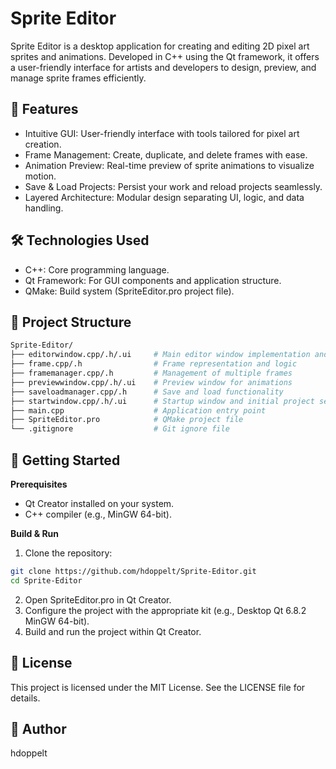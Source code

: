 # Sprite Editor

Sprite Editor is a desktop application for creating and editing 2D pixel art sprites and animations. 
Developed in C++ using the Qt framework, it offers a user-friendly interface for artists and developers to design, preview, and manage sprite frames efficiently.

## 🎨 Features
- Intuitive GUI: User-friendly interface with tools tailored for pixel art creation.
- Frame Management: Create, duplicate, and delete frames with ease.
- Animation Preview: Real-time preview of sprite animations to visualize motion.
- Save & Load Projects: Persist your work and reload projects seamlessly.
- Layered Architecture: Modular design separating UI, logic, and data handling.

## 🛠️ Technologies Used
- C++: Core programming language.
- Qt Framework: For GUI components and application structure.
- QMake: Build system (SpriteEditor.pro project file).

## 📁 Project Structure
```bash
Sprite-Editor/
├── editorwindow.cpp/.h/.ui     # Main editor window implementation and UI layout
├── frame.cpp/.h                # Frame representation and logic
├── framemanager.cpp/.h         # Management of multiple frames
├── previewwindow.cpp/.h/.ui    # Preview window for animations
├── saveloadmanager.cpp/.h      # Save and load functionality
├── startwindow.cpp/.h/.ui      # Startup window and initial project setup
├── main.cpp                    # Application entry point
├── SpriteEditor.pro            # QMake project file
└── .gitignore                  # Git ignore file
```

## 🚀 Getting Started
**Prerequisites**
- Qt Creator installed on your system.
- C++ compiler (e.g., MinGW 64-bit).

**Build & Run**
1. Clone the repository:
```bash
git clone https://github.com/hdoppelt/Sprite-Editor.git
cd Sprite-Editor
```
2. Open SpriteEditor.pro in Qt Creator.
3. Configure the project with the appropriate kit (e.g., Desktop Qt 6.8.2 MinGW 64-bit).
4. Build and run the project within Qt Creator.

## 📄 License
This project is licensed under the MIT License. See the LICENSE file for details.

## 👤 Author
hdoppelt
